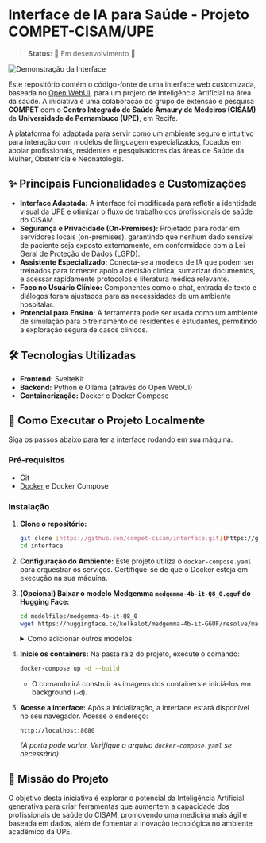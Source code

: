 # Interface de IA para Saúde - Projeto COMPET-CISAM/UPE

> **Status:** 🚧 Em desenvolvimento 🚧

![Demonstração da Interface](https://raw.githubusercontent.com/compet-cisam/interface/main/static/upe.png)

Este repositório contém o código-fonte de uma interface web customizada, baseada no [Open WebUI](https://github.com/open-webui/open-webui), para um projeto de Inteligência Artificial na área da saúde. A iniciativa é uma colaboração do grupo de extensão e pesquisa **COMPET** com o **Centro Integrado de Saúde Amaury de Medeiros (CISAM)** da **Universidade de Pernambuco (UPE)**, em Recife.

A plataforma foi adaptada para servir como um ambiente seguro e intuitivo para interação com modelos de linguagem especializados, focados em apoiar profissionais, residentes e pesquisadores das áreas de Saúde da Mulher, Obstetrícia e Neonatologia.

## ✨ Principais Funcionalidades e Customizações

* **Interface Adaptada:** A interface foi modificada para refletir a identidade visual da UPE e otimizar o fluxo de trabalho dos profissionais de saúde do CISAM.
* **Segurança e Privacidade (On-Premises):** Projetado para rodar em servidores locais (on-premises), garantindo que nenhum dado sensível de paciente seja exposto externamente, em conformidade com a Lei Geral de Proteção de Dados (LGPD).
* **Assistente Especializado:** Conecta-se a modelos de IA que podem ser treinados para fornecer apoio à decisão clínica, sumarizar documentos, e acessar rapidamente protocolos e literatura médica relevante.
* **Foco no Usuário Clínico:** Componentes como o chat, entrada de texto e diálogos foram ajustados para as necessidades de um ambiente hospitalar.
* **Potencial para Ensino:** A ferramenta pode ser usada como um ambiente de simulação para o treinamento de residentes e estudantes, permitindo a exploração segura de casos clínicos.

## 🛠️ Tecnologias Utilizadas

* **Frontend:** SvelteKit
* **Backend:** Python e Ollama (através do Open WebUI)
* **Containerização:** Docker e Docker Compose

## 🚀 Como Executar o Projeto Localmente

Siga os passos abaixo para ter a interface rodando em sua máquina.

### Pré-requisitos

* [Git](https://git-scm.com/)
* [Docker](https://www.docker.com/products/docker-desktop/) e Docker Compose

### Instalação

1.  **Clone o repositório:**
    ```bash
    git clone [https://github.com/compet-cisam/interface.git](https://github.com/compet-cisam/interface.git)
    cd interface
    ```

2.  **Configuração do Ambiente:**
    Este projeto utiliza o `docker-compose.yaml` para orquestrar os serviços. Certifique-se de que o Docker esteja em execução na sua máquina.

3.  **(Opcional) Baixar o modelo Medgemma `medgemma-4b-it-Q8_0.gguf` do Hugging Face:**

    ```bash
    cd modelfiles/medgemma-4b-it-Q8_0
    wget https://huggingface.co/kelkalot/medgemma-4b-it-GGUF/resolve/main/medgemma-4b-it-Q8_0.gguf
    ```

    <details>
    <summary>Como adicionar outros modelos:</summary>

    1. Criar pasta para o modelo novo dentro da pasta **modelfiles**: `/modelfiles/nome_do_modelo_novo` (substituir nome_do_modelo_novo pelo nome desejado)

    2. Dentro da pasta nova, criar um arquivo `Modelfile` contendo as instruções para a execução do modelo pelo Ollama &mdash; checar [documentação](https://ollama.readthedocs.io/en/modelfile/) do Ollama, ou Modelfile já existente em `/modelfiles/medgemma-4b-it-Q8_0`

    3. Na pasta raiz, alterar o arquivo `entrypoint.sh` para incluir o modelo desejado (antes de 'wait'):
        ```bash
        [...]

        ollama create nome_do_modelo_novo -f /modelfiles/nome_do_modelo_novo/Modelfile
        
        wait
        ```

    4. Rebuildar o ambiente e acessar a interface atualizada:
        ```bash
        docker-compose down
        docker-compose up -d --build
        ```

        ```
        http://localhost:8080
        ```

    </details>

4.  **Inicie os containers:**
    Na pasta raiz do projeto, execute o comando:
    ```bash
    docker-compose up -d --build
    ```
    * O comando irá construir as imagens dos containers e iniciá-los em background (`-d`).

5.  **Acesse a interface:**
    Após a inicialização, a interface estará disponível no seu navegador. Acesse o endereço:
    ```
    http://localhost:8080
    ```
    *(A porta pode variar. Verifique o arquivo `docker-compose.yaml` se necessário).*

## 🎯 Missão do Projeto

O objetivo desta iniciativa é explorar o potencial da Inteligência Artificial generativa para criar ferramentas que aumentem a capacidade dos profissionais de saúde do CISAM, promovendo uma medicina mais ágil e baseada em dados, além de fomentar a inovação tecnológica no ambiente acadêmico da UPE.
